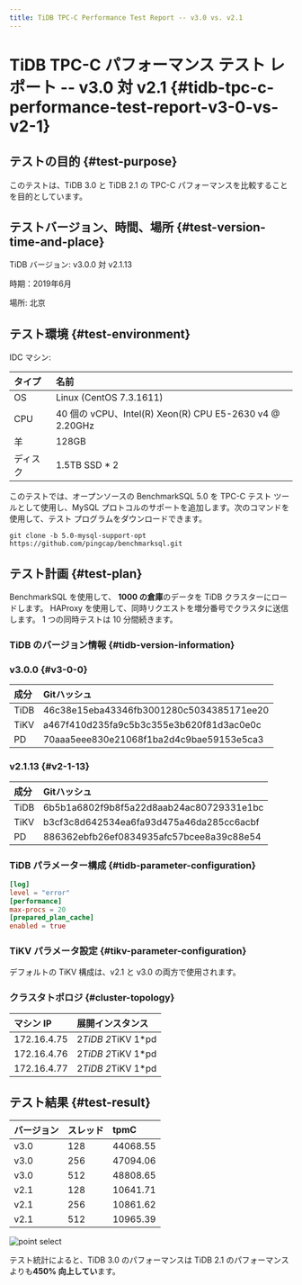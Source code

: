 ```yaml
---
title: TiDB TPC-C Performance Test Report -- v3.0 vs. v2.1
---
```


# TiDB TPC-C パフォーマンス テスト レポート -- v3.0 対 v2.1 {#tidb-tpc-c-performance-test-report-v3-0-vs-v2-1}

## テストの目的 {#test-purpose}

このテストは、TiDB 3.0 と TiDB 2.1 の TPC-C パフォーマンスを比較することを目的としています。

## テストバージョン、時間、場所 {#test-version-time-and-place}

TiDB バージョン: v3.0.0 対 v2.1.13

時期：2019年6月

場所: 北京

## テスト環境 {#test-environment}

IDC マシン:

| タイプ  | 名前                                                   |
| :--- | :--------------------------------------------------- |
| OS   | Linux (CentOS 7.3.1611)                              |
| CPU  | 40 個の vCPU、Intel(R) Xeon(R) CPU E5-2630 v4 @ 2.20GHz |
| 羊    | 128GB                                                |
| ディスク | 1.5TB SSD * 2                                        |

このテストでは、オープンソースの BenchmarkSQL 5.0 を TPC-C テスト ツールとして使用し、MySQL プロトコルのサポートを追加します。次のコマンドを使用して、テスト プログラムをダウンロードできます。


```shell
git clone -b 5.0-mysql-support-opt https://github.com/pingcap/benchmarksql.git
```

## テスト計画 {#test-plan}

BenchmarkSQL を使用して、 **1000 の倉庫**のデータを TiDB クラスターにロードします。 HAProxy を使用して、同時リクエストを増分番号でクラスタに送信します。 1 つの同時テストは 10 分間続きます。

### TiDB のバージョン情報 {#tidb-version-information}

### v3.0.0 {#v3-0-0}

| 成分   | Gitハッシュ                                  |
| :--- | :--------------------------------------- |
| TiDB | 46c38e15eba43346fb3001280c5034385171ee20 |
| TiKV | a467f410d235fa9c5b3c355e3b620f81d3ac0e0c |
| PD   | 70aaa5eee830e21068f1ba2d4c9bae59153e5ca3 |

### v2.1.13 {#v2-1-13}

| 成分   | Gitハッシュ                                  |
| :--- | :--------------------------------------- |
| TiDB | 6b5b1a6802f9b8f5a22d8aab24ac80729331e1bc |
| TiKV | b3cf3c8d642534ea6fa93d475a46da285cc6acbf |
| PD   | 886362ebfb26ef0834935afc57bcee8a39c88e54 |

### TiDB パラメーター構成 {#tidb-parameter-configuration}

```toml
[log]
level = "error"
[performance]
max-procs = 20
[prepared_plan_cache]
enabled = true
```

### TiKV パラメータ設定 {#tikv-parameter-configuration}

デフォルトの TiKV 構成は、v2.1 と v3.0 の両方で使用されます。

### クラスタトポロジ {#cluster-topology}

| マシン IP      | 展開インスタンス           |
| :---------- | :----------------- |
| 172.16.4.75 | 2*TiDB 2*TiKV 1*pd |
| 172.16.4.76 | 2*TiDB 2*TiKV 1*pd |
| 172.16.4.77 | 2*TiDB 2*TiKV 1*pd |

## テスト結果 {#test-result}

| バージョン | スレッド | tpmC     |
| :---- | :--- | :------- |
| v3.0  | 128  | 44068.55 |
| v3.0  | 256  | 47094.06 |
| v3.0  | 512  | 48808.65 |
| v2.1  | 128  | 10641.71 |
| v2.1  | 256  | 10861.62 |
| v2.1  | 512  | 10965.39 |

![point select](https://docs-download.pingcap.com/media/images/docs/tpcc-2.1-3.0.png)

テスト統計によると、TiDB 3.0 のパフォーマンスは TiDB 2.1 のパフォーマンスよりも**450% 向上してい**ます。
